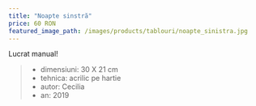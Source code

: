 ```yaml
---
title: "Noapte sinstră"
price: 60 RON
featured_image_path: /images/products/tablouri/noapte_sinistra.jpg
---
```


Lucrat manual!

> - dimensiuni: 30 X 21 cm
> - tehnica: acrilic pe hartie
> - autor: Cecilia
> - an: 2019
